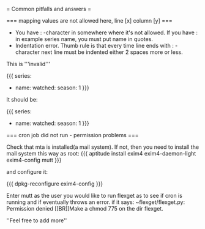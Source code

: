 = Common pitfalls and answers =

=== mapping values are not allowed here, line [x] column [y] ===

 * You have : -character in somewhere where it's not allowed. If you have : in example series name, you must put name in quotes.
 * Indentation error. Thumb rule is that every time line ends with : -character next line must be indented either 2 spaces more or less. 

This is '''invalid'''

{{{
series:
  - name:
    watched:
      season: 1
}}}

It should be:

{{{
series:
  - name:
      watched:
        season: 1
}}}


=== cron job did not run - permission problems ===

Check that mta is installed(a mail system). If not, then you need to install the mail system this way as root:
{{{
aptitude install exim4 exim4-daemon-light exim4-config mutt
}}}

and configure it:

{{{
dpkg-reconfigure exim4-config
}}}

Enter mutt as the user you would like to run flexget as to see if cron is running and if eventually throws an error.
if it says: ~flexget/flexget.py: Permission denied
[[BR]]Make a chmod 775 on the dir flexget. 

''Feel free to add more''

